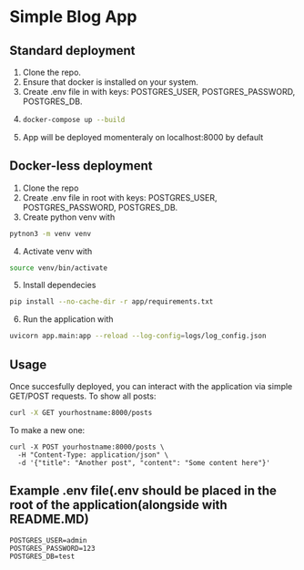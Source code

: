 # Simple Blog App

## Standard deployment
1. Clone the repo.
2. Ensure that docker is installed on your system. 
3. Create .env file in with keys: POSTGRES_USER, POSTGRES_PASSWORD, POSTGRES_DB. 
4. 
	```bash
	docker-compose up --build
	```
5. App will be deployed momenteraly on localhost:8000 by default

## Docker-less deployment
1. Clone the repo
2. Create .env file in root with keys: POSTGRES_USER, POSTGRES_PASSWORD, POSTGRES_DB.
3. Create python venv with 
```bash
pytnon3 -m venv venv
```
4. Activate venv with 
```bash
source venv/bin/activate
```
5. Install dependecies 
```bash
pip install --no-cache-dir -r app/requirements.txt
```
6. Run the application with 
```bash
uvicorn app.main:app --reload --log-config=logs/log_config.json
```

## Usage
Once succesfully deployed, you can interact with the application via simple GET/POST requests.
To show all posts:
```bash
curl -X GET yourhostname:8000/posts
```
To make a new one:
```
curl -X POST yourhostname:8000/posts \
  -H "Content-Type: application/json" \
  -d '{"title": "Another post", "content": "Some content here"}'
```

## Example .env file(.env should be placed in the root of the application(alongside with README.MD)
```
POSTGRES_USER=admin
POSTGRES_PASSWORD=123
POSTGRES_DB=test
```
